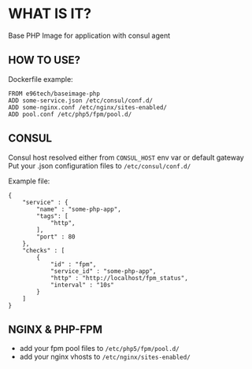 WHAT IS IT?
===========
Base PHP Image for application with consul agent

HOW TO USE?
-----------
Dockerfile example:

```
FROM e96tech/baseimage-php
ADD some-service.json /etc/consul/conf.d/
ADD some-nginx.conf /etc/nginx/sites-enabled/
ADD pool.conf /etc/php5/fpm/pool.d/
```

CONSUL
------
Consul host resolved either from `CONSUL_HOST` env var or default gateway
Put your .json configuration files to `/etc/consul/conf.d/`

Example file:
```
{
    "service" : {
        "name" : "some-php-app",
        "tags": [
            "http",
        ],
        "port" : 80
    },
    "checks" : [
        {
            "id" : "fpm",
            "service_id" : "some-php-app",
            "http" : "http://localhost/fpm_status",
            "interval" : "10s"
        }
    ]
}
```

NGINX & PHP-FPM
---------------
- add your fpm pool files to `/etc/php5/fpm/pool.d/`
- add your nginx vhosts to `/etc/nginx/sites-enabled/`

